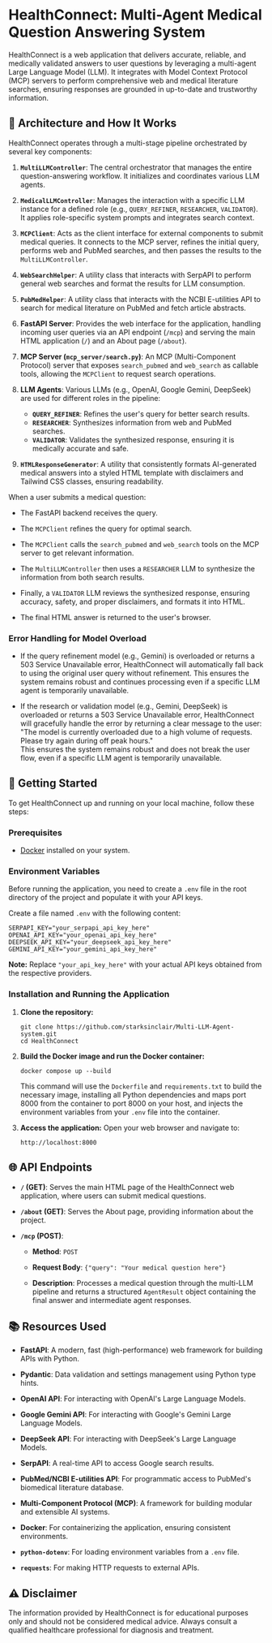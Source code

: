 # HealthConnect: Multi-Agent Medical Question Answering System

HealthConnect is a web application that delivers accurate, reliable, and medically validated answers to user questions by leveraging a multi-agent Large Language Model (LLM). It integrates with Model Context Protocol (MCP) servers to perform comprehensive web and medical literature searches, ensuring responses are grounded in up-to-date and trustworthy information.

## 🧠 Architecture and How It Works

HealthConnect operates through a multi-stage pipeline orchestrated by several key components:

1.  **`MultiLLMController`**: The central orchestrator that manages the entire question-answering workflow. It initializes and coordinates various LLM agents.

2.  **`MedicalLLMController`**: Manages the interaction with a specific LLM instance for a defined role (e.g., `QUERY_REFINER`, `RESEARCHER`, `VALIDATOR`). It applies role-specific system prompts and integrates search context.

3.  **`MCPClient`**: Acts as the client interface for external components to submit medical queries. It connects to the MCP server, refines the initial query, performs web and PubMed searches, and then passes the results to the `MultiLLMController`.

4.  **`WebSearchHelper`**: A utility class that interacts with SerpAPI to perform general web searches and format the results for LLM consumption.

5.  **`PubMedHelper`**: A utility class that interacts with the NCBI E-utilities API to search for medical literature on PubMed and fetch article abstracts.

6.  **FastAPI Server**: Provides the web interface for the application, handling incoming user queries via an API endpoint (`/mcp`) and serving the main HTML application (`/`) and an About page (`/about`).

7.  **MCP Server (`mcp_server/search.py`)**: An MCP (Multi-Component Protocol) server that exposes `search_pubmed` and `web_search` as callable tools, allowing the `MCPClient` to request search operations.

8.  **LLM Agents**: Various LLMs (e.g., OpenAI, Google Gemini, DeepSeek) are used for different roles in the pipeline:
    - **`QUERY_REFINER`**: Refines the user's query for better search results.
    - **`RESEARCHER`**: Synthesizes information from web and PubMed searches.
    - **`VALIDATOR`**: Validates the synthesized response, ensuring it is medically accurate and safe.

9. **`HTMLResponseGenerator`**: A utility that consistently formats AI-generated medical answers into a styled HTML template with disclaimers and Tailwind CSS classes, ensuring readability.


When a user submits a medical question:

* The FastAPI backend receives the query.

* The `MCPClient` refines the query for optimal search.

* The `MCPClient` calls the `search_pubmed` and `web_search` tools on the MCP server to get relevant information.

* The `MultiLLMController` then uses a `RESEARCHER` LLM to synthesize the information from both search results.

* Finally, a `VALIDATOR` LLM reviews the synthesized response, ensuring accuracy, safety, and proper disclaimers, and formats it into HTML.

* The final HTML answer is returned to the user's browser.

### Error Handling for Model Overload

* If the query refinement model (e.g., Gemini) is overloaded or returns a 503 Service Unavailable error, HealthConnect will automatically fall back to using the original user query without refinement. This ensures the system remains robust and continues processing even if a specific LLM agent is temporarily unavailable.

* If the research or validation model (e.g., Gemini, DeepSeek) is overloaded or returns a 503 Service Unavailable error, HealthConnect will gracefully handle the error by returning a clear message to the user:  
"The model is currently overloaded due to a high volume of requests. Please try again during off peak hours."  
This ensures the system remains robust and does not break the user flow, even if a specific LLM agent is temporarily unavailable.

## 🚀 Getting Started

To get HealthConnect up and running on your local machine, follow these steps:

### Prerequisites

* [Docker](https://www.docker.com/get-started/) installed on your system.

### Environment Variables

Before running the application, you need to create a `.env` file in the root directory of the project and populate it with your API keys.

Create a file named `.env` with the following content:
```
SERPAPI_KEY="your_serpapi_api_key_here"
OPENAI_API_KEY="your_openai_api_key_here"
DEEPSEEK_API_KEY="your_deepseek_api_key_here"
GEMINI_API_KEY="your_gemini_api_key_here"

```

**Note:** Replace `"your_api_key_here"` with your actual API keys obtained from the respective providers.

### Installation and Running the Application

1.  **Clone the repository:**

    ```
    git clone https://github.com/starksinclair/Multi-LLM-Agent-system.git
    cd HealthConnect

    ```

2.  **Build the Docker image and  run the Docker container:**

    ```
    docker compose up --build

    ```

    This command will use the `Dockerfile` and `requirements.txt` to build the necessary image, installing all Python dependencies and maps port 8000 from the container to port 8000 on your host, and injects the environment variables from your `.env` file into the container.

3.  **Access the application:**
    Open your web browser and navigate to:

    ```
    http://localhost:8000

    ```

## 🌐 API Endpoints

* **`/` (GET)**: Serves the main HTML page of the HealthConnect web application, where users can submit medical questions.

* **`/about` (GET)**: Serves the About page, providing information about the project.

* **`/mcp` (POST)**:

    * **Method**: `POST`

    * **Request Body**: `{"query": "Your medical question here"}`

    * **Description**: Processes a medical question through the multi-LLM pipeline and returns a structured `AgentResult` object containing the final answer and intermediate agent responses.

## 📚 Resources Used

* **FastAPI**: A modern, fast (high-performance) web framework for building APIs with Python.

* **Pydantic**: Data validation and settings management using Python type hints.

* **OpenAI API**: For interacting with OpenAI's Large Language Models.

* **Google Gemini API**: For interacting with Google's Gemini Large Language Models.

* **DeepSeek API**: For interacting with DeepSeek's Large Language Models.

* **SerpAPI**: A real-time API to access Google search results.

* **PubMed/NCBI E-utilities API**: For programmatic access to PubMed's biomedical literature database.

* **Multi-Component Protocol (MCP)**: A framework for building modular and extensible AI systems.

* **Docker**: For containerizing the application, ensuring consistent environments.

* **`python-dotenv`**: For loading environment variables from a `.env` file.

* **`requests`**: For making HTTP requests to external APIs.

## ⚠️ Disclaimer

The information provided by HealthConnect is for educational purposes only and should not be considered medical advice. Always consult a qualified healthcare professional for diagnosis and treatment.
